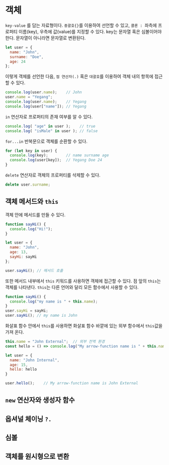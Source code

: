 # 객체
`key-value` 를 담는 자료형이다. `중괄호{}`를 이용하여 선언할 수 있고, `콜론 : `좌측에 프로퍼티 이름(key), 우측에 값(value)를 지정할 수 있다.
key는 문자열 혹은 심볼이어야 한다. 문자열이 아니라면 문자열로 변환된다.
```js
let user = {
  name: "John",
  surname: "Doe",
  age: 24
};
```
이렇게 객체를 선언한 다음, `점 연산자(.)` 혹은 `대괄호`를 이용하여 객체 내의 항목에 접근할 수 있다.
```js
console.log(user.name);    // John
user.name = "Yegang";
console.log(user.name);    // Yegang
console.log(user["name"]); // Yegang
```
`in` 연산자로 프로퍼티의 존재 여부를 알 수 있다.
```js
console.log( "age" in user );    // true
console.log( "isMale" in user ); // false
```
`for...in` 반복문으로 객체를 순환할 수 있다.
```js
for (let key in user) {
  console.log(key);        // name surname age
  console.log(user[key]);  // Yegang Doe 24
}
```
`delete` 연산자로 객체의 프로퍼티를 삭제할 수 있다.
```js
delete user.surname;
```
## 객체 메서드와 `this`
객체 안에 메서드를 만들 수 있다.
```js
function sayHi() {
  console.log("Hi!");
}

let user = {
  name: "John",
  age: 13,
  sayHi: sayHi
};

user.sayHi(); // 메서드 호출
```
또한 메서드 내부에서 `this` 키워드를 사용하면 객체에 접근할 수 있다.
점 앞의 `this`는 객체를 나타낸다.
`this`는 다른 언어와 달리 모든 함수에서 사용할 수 있다.
```js
function sayHi() {
  console.log("my name is " + this.name);
}
user.sayHi = sayHi;
user.sayHi(); // my name is John
```
화살표 함수 안에서 `this`를 사용하면 화살표 함수 바깥에 있는 외부 함수에서 `this`값을 가져 온다.
```js
this.name = "John External";  // 외부 전역 환경
const hello = () => console.log("My arrow-function name is " + this.name);

let user = {
  name: "John Internal",
  age: 15,
  hello: hello  
}

user.hello();    // My arrow-function name is John External
```


## `new` 연산자와 생성자 함수
## 옵셔널 체이닝 `?.`
## 심볼
## 객체를 원시형으로 변환
